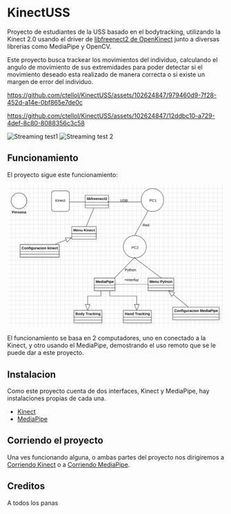 # KinectUSS
Proyecto de estudiantes de la USS basado en el bodytracking, utilizando la Kinect 2.0 usando el driver de [libfreenect2 de OpenKinect](https://github.com/OpenKinect/libfreenect2) junto a diversas librerias como MediaPipe y OpenCV.

  Este proyecto busca trackear los movimientos del individuo, calculando el angulo de movimiento de sus extremidades para poder detectar si el movimiento deseado esta realizado de manera correcta o si existe un margen de error del individuo.
  
https://github.com/ctellol/KinectUSS/assets/102624847/979460d9-7f28-452d-a14e-0bf865e7de0c

https://github.com/ctellol/KinectUSS/assets/102624847/12ddbc10-a729-4def-8c80-8088356c3c58

![Streaming test1](https://github.com/ctellol/KinectUSS/assets/102624847/6f5eb25e-3ece-4048-81cd-e88291db8ca3)
![Streaming test 2](https://github.com/ctellol/KinectUSS/assets/102624847/f193925a-3bed-455d-a1b7-77558fa4f862)


## Funcionamiento

El proyecto sigue este funcionamiento:

<div align="center">
    <img src="doc/Modelo.png" width="500">
</div>

El funcionamiento se basa en 2 computadores, uno en conectado a la Kinect, y otro usando el MediaPipe, demostrando el uso remoto que se le puede dar a este proyecto.

## Instalacion

Como este proyecto cuenta de dos interfaces, Kinect y MediaPipe, hay instalaciones propias de cada una.

- [Kinect](Kinect/kinect.md)
- [MediaPipe](MediaPipe/mediapipe.md)

## Corriendo el proyecto

Una ves funcionando alguna, o ambas partes del proyecto nos dirigiremos a [Corriendo Kinect](doc/correr_kinect.md) o a [Corriendo MediaPipe](doc/correr_mediapipe.md).

## Creditos

A todos los panas
